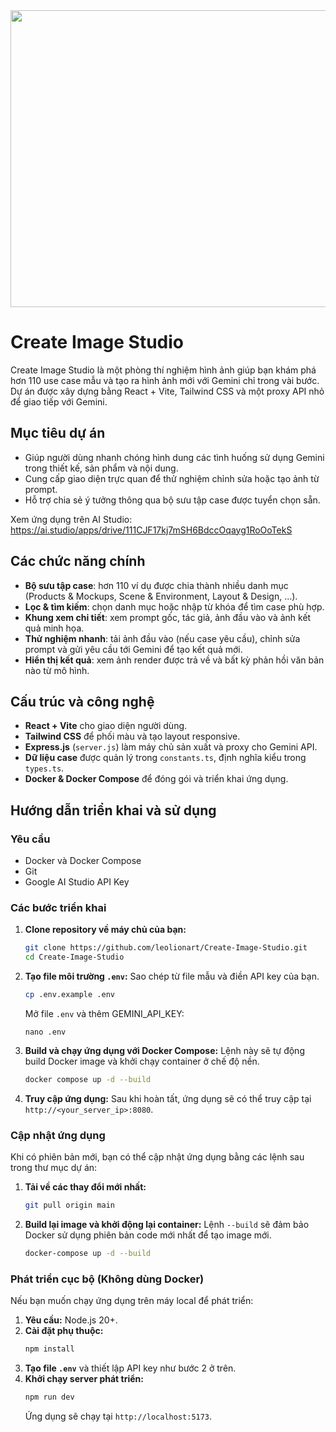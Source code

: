 <div align="center">
<img width="1200" height="475" alt="GHBanner" src="https://github.com/user-attachments/assets/0aa67016-6eaf-458a-adb2-6e31a0763ed6" />
</div>

# Create Image Studio

Create Image Studio là một phòng thí nghiệm hình ảnh giúp bạn khám phá hơn 110 use case mẫu và tạo ra hình ảnh mới với Gemini chỉ trong vài bước. Dự án được xây dựng bằng React + Vite, Tailwind CSS và một proxy API nhỏ để giao tiếp với Gemini.

## Mục tiêu dự án

- Giúp người dùng nhanh chóng hình dung các tình huống sử dụng Gemini trong thiết kế, sản phẩm và nội dung.
- Cung cấp giao diện trực quan để thử nghiệm chỉnh sửa hoặc tạo ảnh từ prompt.
- Hỗ trợ chia sẻ ý tưởng thông qua bộ sưu tập case được tuyển chọn sẵn.

Xem ứng dụng trên AI Studio: https://ai.studio/apps/drive/111CJF17kj7mSH6BdccOqayg1RoOoTekS

## Các chức năng chính

- **Bộ sưu tập case**: hơn 110 ví dụ được chia thành nhiều danh mục (Products & Mockups, Scene & Environment, Layout & Design, ...).
- **Lọc & tìm kiếm**: chọn danh mục hoặc nhập từ khóa để tìm case phù hợp.
- **Khung xem chi tiết**: xem prompt gốc, tác giả, ảnh đầu vào và ảnh kết quả minh họa.
- **Thử nghiệm nhanh**: tải ảnh đầu vào (nếu case yêu cầu), chỉnh sửa prompt và gửi yêu cầu tới Gemini để tạo kết quả mới.
- **Hiển thị kết quả**: xem ảnh render được trả về và bất kỳ phản hồi văn bản nào từ mô hình.

## Cấu trúc và công nghệ

- **React + Vite** cho giao diện người dùng.
- **Tailwind CSS** để phối màu và tạo layout responsive.
- **Express.js** (`server.js`) làm máy chủ sản xuất và proxy cho Gemini API.
- **Dữ liệu case** được quản lý trong `constants.ts`, định nghĩa kiểu trong `types.ts`.
- **Docker & Docker Compose** để đóng gói và triển khai ứng dụng.

## Hướng dẫn triển khai và sử dụng

### Yêu cầu

- Docker và Docker Compose
- Git
- Google AI Studio API Key

### Các bước triển khai

1. **Clone repository về máy chủ của bạn:**

   ```bash
   git clone https://github.com/leolionart/Create-Image-Studio.git
   cd Create-Image-Studio
   ```
2. **Tạo file môi trường `.env`:**
   Sao chép từ file mẫu và điền API key của bạn.

   ```bash
   cp .env.example .env
   ```

   Mở file `.env` và thêm GEMINI_API_KEY:

   ```env
   nano .env
   ```
3. **Build và chạy ứng dụng với Docker Compose:**
   Lệnh này sẽ tự động build Docker image và khởi chạy container ở chế độ nền.

   ```bash
   docker compose up -d --build
   ```
4.  **Truy cập ứng dụng:**
    Sau khi hoàn tất, ứng dụng sẽ có thể truy cập tại `http://<your_server_ip>:8080`.

### Cập nhật ứng dụng
Khi có phiên bản mới, bạn có thể cập nhật ứng dụng bằng các lệnh sau trong thư mục dự án:
1.  **Tải về các thay đổi mới nhất:**
    ```bash
    git pull origin main
    ```
2.  **Build lại image và khởi động lại container:**
    Lệnh `--build` sẽ đảm bảo Docker sử dụng phiên bản code mới nhất để tạo image mới.
    ```bash
    docker-compose up -d --build
    ```

### Phát triển cục bộ (Không dùng Docker)

Nếu bạn muốn chạy ứng dụng trên máy local để phát triển:

1. **Yêu cầu:** Node.js 20+.
2. **Cài đặt phụ thuộc:**
   ```bash
   npm install
   ```
3. **Tạo file `.env`** và thiết lập API key như bước 2 ở trên.
4. **Khởi chạy server phát triển:**
   ```bash
   npm run dev
   ```
   Ứng dụng sẽ chạy tại `http://localhost:5173`.
